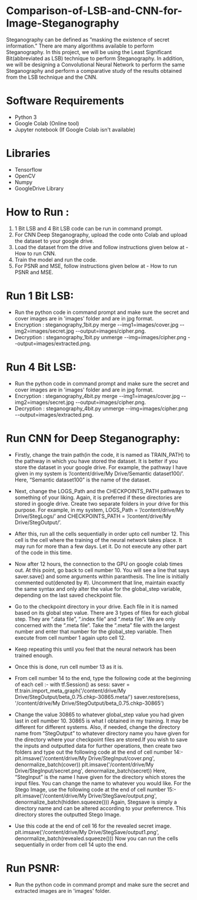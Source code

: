 # Comparison-of-LSB-and-CNN-for-Image-Steganography
Steganography can be defined as ”masking the existence of secret information.” There are many algorithms available to perform Steganography. In this project, we will be using the Least Significant Bit(abbreviated as LSB) technique to perform Steganography. In addition, we will be designing a Convolutional Neural Network to perform the same Steganography and perform a comparative study of the results obtained from the LSB technique and the CNN.

# Software Requirements
- Python 3
- Google Colab (Online tool)
- Jupyter notebook (If Google Colab isn't available)

# Libraries
- Tensorflow
- OpenCV
- Numpy
- GoogleDrive Library

# How to Run :
1) 1 Bit LSB and 4 Bit LSB code can be run in command prompt.
2) For CNN Deep Steganography, upload the code onto Colab and upload the dataset to your google drive.
3) Load the dataset from the drive and follow instructions given below at - How to run CNN.
4) Train the model and run the code.
5) For PSNR and MSE, follow instructions given below at - How to run PSNR and MSE.

# Run 1 Bit LSB:
- Run the python code in  command prompt and make sure the secret and cover images are in 'images' folder and are in jpg format.
- Encryption : steganography_1bit.py merge --img1=images/cover.jpg --img2=images/secret.jpg --output=images/cipher.png.
- Decryption : steganography_1bit.py unmerge --img=images/cipher.png --output=images/extracted.png.

# Run 4 Bit LSB:
- Run the python code in  command prompt and make sure the secret and cover images are in 'images' folder and are in jpg format.
- Encryption : steganography_4bit.py merge --img1=images/cover.jpg --img2=images/secret.jpg --output=images/cipher.png.
- Decryption : steganography_4bit.py unmerge --img=images/cipher.png --output=images/extracted.png.

# Run CNN for Deep Steganography:
- Firstly, change the train path(in the code, it is named as TRAIN_PATH) to the pathway in which you have stored the dataset. It is better if you store the dataset in your google drive. For example, the pathway I have given in my system is ‘/content/drive/My Drive/Semantic dataset100/’. Here, “Semantic dataset100” is the name of the dataset.

- Next, change the LOGS_Path and the CHECKPOINTS_PATH pathways to something of your liking. Again, it is preferred if these directories are stored in google drive. Create two separate folders in your drive for this purpose. For example, in my system, LOGS_Path = ‘/content/drive/My Drive/StegLogs/’ and CHECKPOINTS_PATH = ‘/content/drive/My Drive/StegOutput/’.

- After this, run all the cells sequentially in order upto cell number 12. This cell is the cell where the training of the neural network takes place. It may run for more than a few days. Let it. Do not execute any other part of the code in this time.

- Now after 12 hours, the connection to the GPU on google colab times out. At this point, go back to cell number 10. You will see a line that says saver.save() and some arguments within paranthesis. The line is initially commented out(denoted by #). Uncomment that line, maintain exactly the same syntax and only alter the value for the global_step variable, depending on the last saved checkpoint file.

- Go to the checkpoint directory in your drive. Each file in it is named based on its global step value. There are 3 types of files for each global step. They are “.data file”, “.index file” and “.meta file”. We are only concerned with the “.meta file”. Take the “.meta” file with the largest number and enter that number for the global_step variable. Then execute from cell number 1 again upto cell 12.

- Keep repeating this until you feel that the neural network has been trained enough.

- Once this is done, run cell number 13 as it is.

- From cell number 14 to the end, type the following code at the beginning of each cell :-    with tf.Session() as sess:
saver = tf.train.import_meta_graph('/content/drive/My Drive/StegOutput/beta_0.75.chkp-30865.meta/')
saver.restore(sess, '/content/drive/My Drive/StegOutput/beta_0.75.chkp-30865')

- Change the value 30865 to whatever global_step value you had given last in cell number 10. 30865 is what I obtained in my training. It may be different for different systems. Also, if needed, change the directory name from “StegOutput” to whatever directory name you have given for the directory where your checkpoint files are stored.If you wish to save the inputs and outputted data for further operations, then create two folders and type out the following code at the end of cell number 14:- 
plt.imsave('/content/drive/My Drive/StegInput/cover.png', denormalize_batch(cover))
plt.imsave('/content/drive/My Drive/StegInput/secret.png', denormalize_batch(secret))
 Here, “StegInput” is the name I have given for the directory which stores the input files. You can change the name to whatever you would like.
For the Stego Image, use the following code at the end of cell number 15:-
plt.imsave('/content/drive/My Drive/StegSave/output.png', denormalize_batch(hidden.squeeze()))
Again, Stegsave is simply a directory name and can be altered according to your preferrence. This directory stores the outputted Stego Image.

- Use this code at the end of cell 16 for the revealed secret image.
plt.imsave('/content/drive/My Drive/StegSave/output1.png', denormalize_batch(revealed.squeeze()))
Now you can run the cells sequentially in order from cell 14 upto the end.
        
# Run PSNR:
- Run the python code in  command prompt and make sure the secret and extracted images are in 'images' folder.